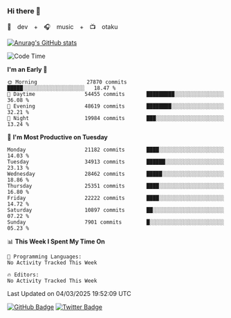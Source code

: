 ### Hi there 👋

🚀　dev　+　🎧　music　+　📺　otaku


[![Anurag's GitHub stats](https://github-readme-stats.vercel.app/api?username=koheitasaka&count_private=true&show_icons=true&theme=monokai)](https://github.com/koheitasaka/github-readme-stats)

<!--START_SECTION:waka-->
![Code Time](http://img.shields.io/badge/Code%20Time-1%2C161%20hrs%2023%20mins-blue)

**I'm an Early 🐤** 

```text
🌞 Morning                27870 commits       █████░░░░░░░░░░░░░░░░░░░░   18.47 % 
🌆 Daytime                54455 commits       █████████░░░░░░░░░░░░░░░░   36.08 % 
🌃 Evening                48619 commits       ████████░░░░░░░░░░░░░░░░░   32.21 % 
🌙 Night                  19984 commits       ███░░░░░░░░░░░░░░░░░░░░░░   13.24 % 
```
📅 **I'm Most Productive on Tuesday** 

```text
Monday                   21182 commits       ████░░░░░░░░░░░░░░░░░░░░░   14.03 % 
Tuesday                  34913 commits       ██████░░░░░░░░░░░░░░░░░░░   23.13 % 
Wednesday                28462 commits       █████░░░░░░░░░░░░░░░░░░░░   18.86 % 
Thursday                 25351 commits       ████░░░░░░░░░░░░░░░░░░░░░   16.80 % 
Friday                   22222 commits       ████░░░░░░░░░░░░░░░░░░░░░   14.72 % 
Saturday                 10897 commits       ██░░░░░░░░░░░░░░░░░░░░░░░   07.22 % 
Sunday                   7901 commits        █░░░░░░░░░░░░░░░░░░░░░░░░   05.23 % 
```


📊 **This Week I Spent My Time On** 

```text
💬 Programming Languages: 
No Activity Tracked This Week

🔥 Editors: 
No Activity Tracked This Week
```


 Last Updated on 04/03/2025 19:52:09 UTC
<!--END_SECTION:waka-->

[![GitHub Badge](https://img.shields.io/badge/GitHub-100000?style=for-the-badge&logo=github&logoColor=white)](https://github.com/koheitasaka)
[![Twitter Badge](https://img.shields.io/badge/Twitter-1DA1F2?style=for-the-badge&logo=twitter&logoColor=white)](https://twitter.com/sleep_asleep_)
